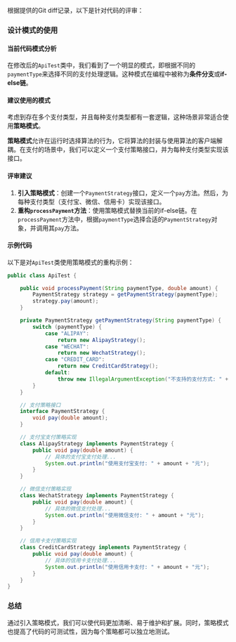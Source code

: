 根据提供的Git diff记录，以下是针对代码的评审：

### 设计模式的使用

#### 当前代码模式分析
在修改后的`ApiTest`类中，我们看到了一个明显的模式，即根据不同的`paymentType`来选择不同的支付处理逻辑。这种模式在编程中被称为**条件分支**或**if-else链**。

#### 建议使用的模式
考虑到存在多个支付类型，并且每种支付类型都有一套逻辑，这种场景非常适合使用**策略模式**。

**策略模式**允许在运行时选择算法的行为，它将算法的封装与使用算法的客户端解耦。在支付的场景中，我们可以定义一个支付策略接口，并为每种支付类型实现该接口。

#### 评审建议
1. **引入策略模式**：创建一个`PaymentStrategy`接口，定义一个`pay`方法。然后，为每种支付类型（支付宝、微信、信用卡）实现该接口。
2. **重构`processPayment`方法**：使用策略模式替换当前的if-else链。在`processPayment`方法中，根据`paymentType`选择合适的`PaymentStrategy`对象，并调用其`pay`方法。

#### 示例代码
以下是对`ApiTest`类使用策略模式的重构示例：

```java
public class ApiTest {

    public void processPayment(String paymentType, double amount) {
        PaymentStrategy strategy = getPaymentStrategy(paymentType);
        strategy.pay(amount);
    }

    private PaymentStrategy getPaymentStrategy(String paymentType) {
        switch (paymentType) {
            case "ALIPAY":
                return new AlipayStrategy();
            case "WECHAT":
                return new WechatStrategy();
            case "CREDIT_CARD":
                return new CreditCardStrategy();
            default:
                throw new IllegalArgumentException("不支持的支付方式: " + paymentType);
        }
    }

    // 支付策略接口
    interface PaymentStrategy {
        void pay(double amount);
    }

    // 支付宝支付策略实现
    class AlipayStrategy implements PaymentStrategy {
        public void pay(double amount) {
            // 具体的支付宝支付处理...
            System.out.println("使用支付宝支付: " + amount + "元");
        }
    }

    // 微信支付策略实现
    class WechatStrategy implements PaymentStrategy {
        public void pay(double amount) {
            // 具体的微信支付处理...
            System.out.println("使用微信支付: " + amount + "元");
        }
    }

    // 信用卡支付策略实现
    class CreditCardStrategy implements PaymentStrategy {
        public void pay(double amount) {
            // 具体的信用卡支付处理...
            System.out.println("使用信用卡支付: " + amount + "元");
        }
    }
}
```

### 总结
通过引入策略模式，我们可以使代码更加清晰、易于维护和扩展。同时，策略模式也提高了代码的可测试性，因为每个策略都可以独立地测试。